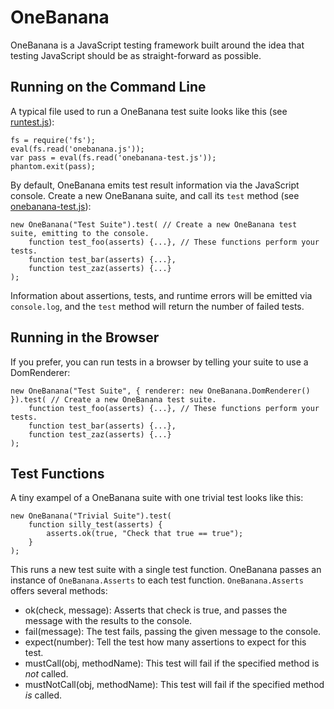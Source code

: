 OneBanana
=========

OneBanana is a JavaScript testing framework built around the idea that testing JavaScript should be as straight-forward as possible.


Running on the Command Line
---------------------------


A typical file used to run a OneBanana test suite looks like this (see [runtest.js](https://github.com/craser/OneBanana/blob/master/runtest.js)):

    fs = require('fs');
    eval(fs.read('onebanana.js'));
    var pass = eval(fs.read('onebanana-test.js'));
    phantom.exit(pass);

By default, OneBanana emits test result information via the JavaScript console. Create a new OneBanana suite, and call its `test` method (see [onebanana-test.js](https://github.com/craser/OneBanana/blob/master/onebanana-test.js)):

    new OneBanana("Test Suite").test( // Create a new OneBanana test suite, emitting to the console.
        function test_foo(asserts) {...}, // These functions perform your tests.
        function test_bar(asserts) {...}, 
        function test_zaz(asserts) {...}
    );

Information about assertions, tests, and runtime errors will be emitted via `console.log`, and the `test` method will return the number of failed tests.

Running in the Browser
----------------------

If you prefer, you can run tests in a browser by telling your suite to use a DomRenderer:

    new OneBanana("Test Suite", { renderer: new OneBanana.DomRenderer() }).test( // Create a new OneBanana test suite.
        function test_foo(asserts) {...}, // These functions perform your tests.
        function test_bar(asserts) {...}, 
        function test_zaz(asserts) {...}
    );


Test Functions
--------------

A tiny exampel of a OneBanana suite with one trivial test looks like this:

    new OneBanana("Trivial Suite").test(
        function silly_test(asserts) {
            asserts.ok(true, "Check that true == true");
        }
    );

This runs a new test suite with a single test function. OneBanana passes an instance of `OneBanana.Asserts` to each test function. `OneBanana.Asserts` offers several methods:

  - ok(check, message): Asserts that check is true, and passes the message with the results to the console.
  - fail(message): The test fails, passing the given message to the console.
  - expect(number): Tell the test how many assertions to expect for this test.
  - mustCall(obj, methodName): This test will fail if the specified method is *not* called.
  - mustNotCall(obj, methodName): This test will fail if the specified method *is* called.


    
